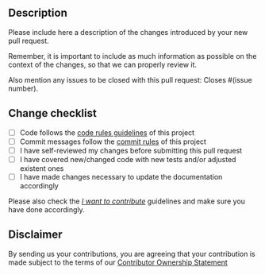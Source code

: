 ## Description

Please include here a description of the changes introduced by your new pull request.

Remember, it is important to include as much information as possible on the context of the changes, so that we can properly review it.

Also mention any issues to be closed with this pull request: Closes #(issue number).

## Change checklist

- [ ] Code follows the [code rules guidelines](../CONTRIBUTING.md#code-rules) of this project
- [ ] Commit messages follow the [commit rules](../CONTRIBUTING.md#commit-rules) of this project
- [ ] I have self-reviewed my changes before submitting this pull request
- [ ] I have covered new/changed code with new tests and/or adjusted existent ones
- [ ] I have made changes necessary to update the documentation accordingly

Please also check the [_I want to contribute_](../CONTRIBUTING.md#i-want-to-contribute) guidelines and make sure you have done accordingly.

## Disclaimer

By sending us your contributions, you are agreeing that your contribution is made subject to the terms of our [Contributor Ownership Statement](https://github.com/Farfetch/.github/blob/master/COS.md)